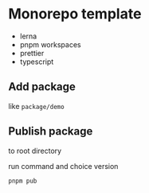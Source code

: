 # Monorepo template

- lerna
- pnpm workspaces
- prettier
- typescript

## Add package

like `package/demo`

## Publish package

to root directory

run command and choice version

```bash
pnpm pub
```
